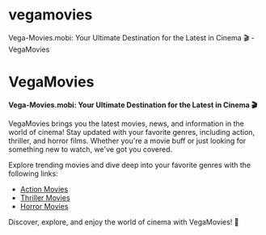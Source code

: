 # vegamovies
Vega-Movies.mobi: Your Ultimate Destination for the Latest in Cinema 🎬 - VegaMovies

<h1>VegaMovies</h1>
<p><strong>Vega-Movies.mobi: Your Ultimate Destination for the Latest in Cinema 🎬</strong></p>
<p>VegaMovies brings you the latest movies, news, and information in the world of cinema! Stay updated with your favorite genres, including action, thriller, and horror films. Whether you're a movie buff or just looking for something new to watch, we've got you covered.</p>

<p>Explore trending movies and dive deep into your favorite genres with the following links:</p>
<ul>
  <li><a href="https://vega-movies.mobi/genre/action/">Action Movies</a></li>
  <li><a href="https://vega-movies.mobi/genre/thriller/">Thriller Movies</a></li>
  <li><a href="https://vega-movies.mobi/genre/horror/">Horror Movies</a></li>
</ul>

<p>Discover, explore, and enjoy the world of cinema with VegaMovies! 🎥</p>

